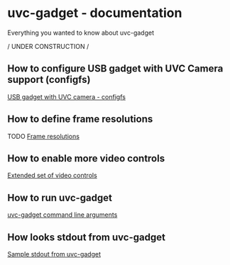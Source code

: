 # uvc-gadget - documentation

Everything you wanted to know about uvc-gadget

/ UNDER CONSTRUCTION /

## How to configure USB gadget with UVC Camera support (configfs)

[USB gadget with UVC camera - configfs](src/configfs.md)

## How to define frame resolutions

TODO [Frame resolutions](src/frame-resolution.md)

## How to enable more video controls

[Extended set of video controls](src/video-controls.md)

## How to run uvc-gadget

[uvc-gadget command line arguments](src/cmdline-arguments.md)

## How looks stdout from uvc-gadget

[Sample stdout from uvc-gadget](src/sample-stdout.md)

